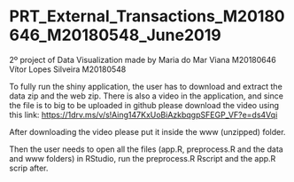 # PRT_External_Transactions_M20180646_M20180548_June2019
2º project of Data Visualization made by
Maria do Mar Viana M20180646 
Vítor Lopes Silveira M20180548

To fully run the shiny application, the user has to download and extract the data zip and the web zip. 
There is also a video in the application, and since the file is to big to be uploaded in github please download the video using this link:
https://1drv.ms/v/s!Aing147KxUoBiAzkbqgpSFEGP_VF?e=ds4Vqi

After downloading the video please put it inside the www (unzipped) folder.  

Then the user needs to open all the files (app.R, preprocess.R and the data and www folders) in RStudio, run the preprocess.R Rscript and the app.R scrip after.

